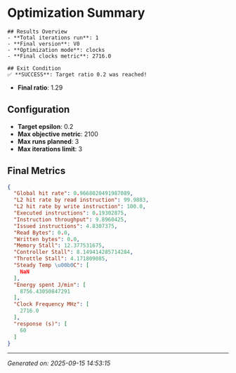 # Optimization Summary

    ## Results Overview
    - **Total iterations run**: 1
    - **Final version**: V0
    - **Optimization mode**: clocks
    - **Final clocks metric**: 2716.0

    ## Exit Condition
    ✅ **SUCCESS**: Target ratio 0.2 was reached!
- **Final ratio**: 1.29

## Configuration
- **Target epsilon**: 0.2
- **Max objective metric**: 2100
- **Max runs planned**: 3
- **Max iterations limit**: 3

## Final Metrics
```json
{
  "Global hit rate": 0.9668020491987089,
  "L2 hit rate by read instruction": 99.9883,
  "L2 hit rate by write instruction": 100.0,
  "Executed instructions": 0.19302875,
  "Instruction throughput": 9.8960425,
  "Issued instructions": 4.8307375,
  "Read Bytes": 0.0,
  "Written bytes": 0.0,
  "Memory Stall": 12.377531675,
  "Controller Stall": 8.149414285714284,
  "Throttle Stall": 4.171809085,
  "Steady Temp \u00b0C": [
    NaN
  ],
  "Energy spent J/min": [
    8756.43050847291
  ],
  "Clock Frequency MHz": [
    2716.0
  ],
  "response (s)": [
    60
  ]
}
```

---
*Generated on: 2025-09-15 14:53:15*
